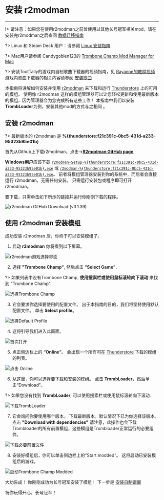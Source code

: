 # 安装 r2modman
---

!> 请注意：如果您在使用r2modman之前曾使用过其他长号冠军相关mod，请在安装完r2modman之后查阅 [数据迁移指南](migrating-to-v2)

?> Linux 和 Steam Deck 用户：请参阅 [Linux 安装指南](installing-r2modman-linux)

?> Mac用户请参阅 Candygoblen123的 [Trombone Champ Mod Manager for Mac](https://github.com/Candygoblen123/TromboneChampModManager/)

?> 安装TootTally的游戏内自制歌曲下载器的视频指南，见 [Rayanne的教程视频](https://youtu.be/p0rud1uJ0o0?si=sDlmbDg3geAEW5J3) 游戏内歌曲下载器的相关内容请参阅 [安装歌曲](installing-songs)

本指南将讲解如何安装并使用 [r2modman](https://github.com/ebkr/r2modmanPlus/releases/latest/) 来下载和运行 [Thunderstore](https://trombone-champ.thunderstore.io/) 上的可用的模组。 使用像 r2modman 这样的模组管理器可以让您轻松更新和使用最新版本的模组，因为管理器会为您完成所有这些工作！ 本指南中我们以安装 **TrombLoader**为例，安装其他mod的方式与之相同 。

## 安装 r2modman

?> 最新版本的 r2modman 是 **%{thunderstore:f21c391c-0bc5-431d-a233-95323b95e01b}**

首先从Github上下载r2modman，点击→[**R2modman GitHub page**](https://github.com/ebkr/r2modmanPlus/releases/latest/).

**Windows用户**应该下载 [`r2modman-Setup-%{thunderstore:f21c391c-0bc5-431d-a233-95323b95e01b}.exe`](https://github.com/ebkr/r2modmanPlus/releases/download/v%{thunderstore:f21c391c-0bc5-431d-a233-95323b95e01b:raw}/r2modman-Setup-%{thunderstore:f21c391c-0bc5-431d-a233-95323b95e01b:raw}.exe) 或 [`r2modman-%{thunderstore:f21c391c-0bc5-431d-a233-95323b95e01b}.exe`](https://github.com/ebkr/r2modmanPlus/releases/download/v%{thunderstore:f21c391c-0bc5-431d-a233-95323b95e01b:raw}/r2modman-%{thunderstore:f21c391c-0bc5-431d-a233-95323b95e01b:raw}.exe)。 前者将模组管理器安装到你的系统中，而后者会直接运行 r2modman，无需任何安装。 只需运行安装包或程序即可打开 r2modman。

要下载，只需单击如下所示的链接并运行你刚刚下载的程序。

![r2modman GitHub Download (v3.1.39)](../docs/files/r2modman-install/r2modmandownload.png)

## 使用 r2modman 安装模组

成功安装 r2modman 后，你终于可以安装模组了。

1. 启动 **r2modman** 你将看到以下屏幕。

![r2modman游戏选择界面](../docs/files/r2modman-install/gameselection.png)

2. 选择 **"Trombone Champ"**, 然后点击 **"Select Game"**.

?> 如果列表中没有Trombone Champ, **使用搜索栏或使用鼠标滚轮向下滚动** 来找到 "Trombone Champ".

![选择Trombone Champ](../docs/files/r2modman-install/selecttc.png)

3. 它会要求你选择要使用的配置文件。 出于本指南的目的，我们将坚持使用默认配置文件。 单击 **Select profile**。

![选择Default Profile](../docs/files/r2modman-install/profileselect.png)

4. 这将引导我们进入此画面。

![首次打开](../docs/files/r2modman-install/firsttimeinstall.png)

5. 点击侧边栏上的 **“Online”**。 会出现一个所有可在 [Thunderstore](https://trombone-champ.thunderstore.io/) 下载的模组的列表。

![点击 Online](../docs/files/r2modman-install/selectonline.png)

6. 从这里，你可以选择要下载和安装的模组。 点击 **TrombLoader**，然后单击“Download”。

?> 如果您没有找到 **TrombLoader**, 可以使用搜索栏或使用鼠标滚轮向下滚动.

![下载TrombLoader](../docs/files/r2modman-install/downloadtrombloader.png)

7. 它会询问你要使用哪个版本。 下载最新版本，默认情况下已为你选择该版本。 点击 **"Download with dependencies"** 请注意，此操作也会下载Trombloader的所有前置模组，这些模组是Trombloader正常运行的必要组件。

![下载必要前置文件](../docs/files/r2modman-install/downloadlatest.png)

8. 安装好模组后，你可以单击侧边栏上的“Start modded”。 这将启动已安装模组后的游戏。

![启动Trombone Champ Modded](../docs/files/r2modman-install/startmodded.png)

大功告成！ 你刚刚成功为长号冠军安装了模组！ 下一步是 [安装自制谱面](installing-songs)

祝你玩得开心，长号冠军！

